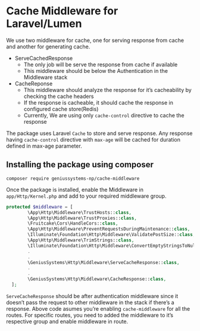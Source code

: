 # Cache Middleware for Laravel/Lumen

We use two middleware for cache, one for serving response from cache and another for generating cache.

- ServeCachedResponse
  - The only job will be serve the response from cache if available
  - This middleware should be below the Authentication in the Middleware stack
- CacheReponse
  - This middleware should analyze the response for it’s cacheability by checking the cache headers
  - If the response is cacheable, it should cache the response in configured cache store(Redis)
  - Currently, We are using only `cache-control` directive to cache the response

The package uses Laravel `Cache` to store and serve response. Any response having `cache-control` directive with `max-age` will be cached for duration defined in max-age parameter.

## Installing the package using composer

```
composer require geniussystems-np/cache-middleware
```

Once the package is installed, enable the Middleware in `app/Http/Kernel.php` and add to your required middleware group.

```php
protected $middleware = [
        \App\Http\Middleware\TrustHosts::class,
        \App\Http\Middleware\TrustProxies::class,
        \Fruitcake\Cors\HandleCors::class,
        \App\Http\Middleware\PreventRequestsDuringMaintenance::class,
        \Illuminate\Foundation\Http\Middleware\ValidatePostSize::class,
        \App\Http\Middleware\TrimStrings::class,
        \Illuminate\Foundation\Http\Middleware\ConvertEmptyStringsToNull::class,
        .
        .
        \GeniusSystems\Http\Middleware\ServeCacheResponse::class,
        .
        .
        \GeniusSystems\Http\Middleware\CacheResponse::class,
  ];
```

`ServeCacheResponse` should be after authentication middleware since it doesn’t pass the request to other middleware in the stack if there’s a response. Above code asumes you’re enabling `cache-middleware` for all the routes. For specific routes, you need to added the middleware to it’s respective group and enable middleware in route.